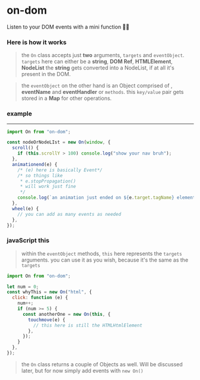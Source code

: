 # on-dom

Listen to your DOM events with a mini function 🤏🏾

### Here is how it works

> the `On` class accepts just **two** arguments, `targets` and `eventObject`.
> `targets` here can either be a **string**, **DOM Ref**, **HTMLElement**, **NodeList**
> the **string** gets converted into a NodeList, if at all it's present in the DOM.

> the `eventObject` on the other hand is an Object comprised of , **eventName** and **eventHandler** or `methods`.
> this `key/value` pair gets stored in a **Map** for other operations.

### example

---

```js
import On from "on-dom";

const nodeOrNodeLIst = new On(window, {
  scroll() {
    if (this.scrollY > 100) console.log("show your nav bruh");
  },
  animationend(e) {
    /* (e) here is basically Event*/
    /* so things like
     * e.stopPropagation()
     * will work just fine
     */
    console.log(`an animation just ended on ${e.target.tagName} element`);
  },
  wheel(e) {
    // you can add as many events as needed
  },
});
```

### javaScript **this**

> within the `eventObject` methods, `this` here represents the `targets` arguments.
> you can use it as you wish, because it's the same as the `targets`

```js
import On from "on-dom";

let num = 0;
const whyThis = new On("html", {
  click: function (e) {
    num++;
    if (num >= 5) {
      const anotherOne = new On(this, {
        touchmove(e) {
          // this here is still the HTMLHtmlElement
        },
      });
    }
  },
});
```

> the `On` class returns a couple of Objects as well. Will be discussed later, but for now simply add events with `new On()`
